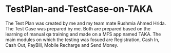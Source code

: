 # TestPlan-and-TestCase-on-TAKA
The Test Plan was created by me and my team mate Rushmia Ahmed Hrida. The Test Case was prepared by me. Both are prepared based on the learning of manual qa training and made on a MFS app named TAKA. The main modules on which the testing was fosued are Registration, Cash In, Cash Out, PayBill, Mobile Recharge and Send Money.
